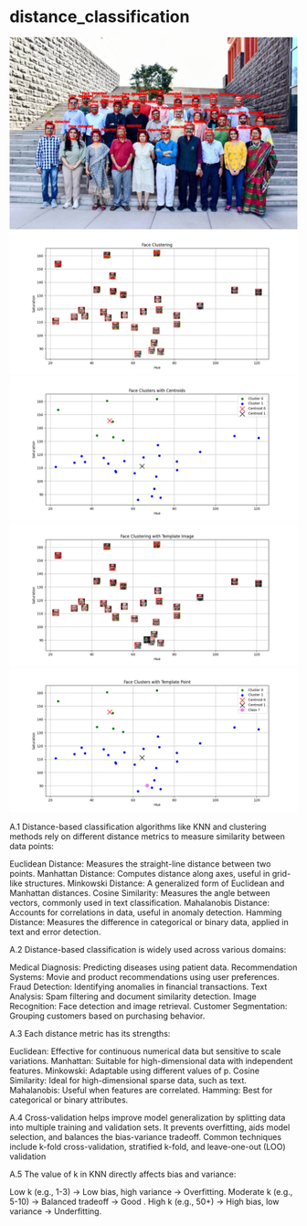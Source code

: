# distance_classification

![image](faces_det.jpg)
![image](face_cluster.png)
![image](face_cluster_cent.png)
![image](face_cluster_templ.png)
![image](face_cluster_tmplpt.png)

A.1 Distance-based classification algorithms like KNN and clustering methods rely on different distance metrics to measure similarity between data points:

Euclidean Distance: Measures the straight-line distance between two points.
Manhattan Distance: Computes distance along axes, useful in grid-like structures.
Minkowski Distance: A generalized form of Euclidean and Manhattan distances.
Cosine Similarity: Measures the angle between vectors, commonly used in text classification.
Mahalanobis Distance: Accounts for correlations in data, useful in anomaly detection.
Hamming Distance: Measures the difference in categorical or binary data, applied in text and error detection.

A.2 Distance-based classification is widely used across various domains:

Medical Diagnosis: Predicting diseases using patient data.
Recommendation Systems: Movie and product recommendations using user preferences.
Fraud Detection: Identifying anomalies in financial transactions.
Text Analysis: Spam filtering and document similarity detection.
Image Recognition: Face detection and image retrieval.
Customer Segmentation: Grouping customers based on purchasing behavior.

A.3 Each distance metric has its strengths:

Euclidean: Effective for continuous numerical data but sensitive to scale variations.
Manhattan: Suitable for high-dimensional data with independent features.
Minkowski: Adaptable using different values of p.
Cosine Similarity: Ideal for high-dimensional sparse data, such as text.
Mahalanobis: Useful when features are correlated.
Hamming: Best for categorical or binary attributes.


A.4 Cross-validation helps improve model generalization by splitting data into multiple training and validation sets. It prevents overfitting, aids model selection, and balances the bias-variance tradeoff. Common techniques include k-fold cross-validation, stratified k-fold, and leave-one-out (LOO) validation

A.5 The value of k in KNN directly affects bias and variance:

Low k (e.g., 1-3) → Low bias, high variance → Overfitting.
Moderate k (e.g., 5-10) → Balanced tradeoff → Good .
High k (e.g., 50+) → High bias, low variance → Underfitting.
